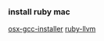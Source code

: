 ### install ruby mac


[osx-gcc-installer](https://github.com/kennethreitz/osx-gcc-installer/)
[ruby-llvm](https://github.com/ruby-llvm/ruby-llvm)
